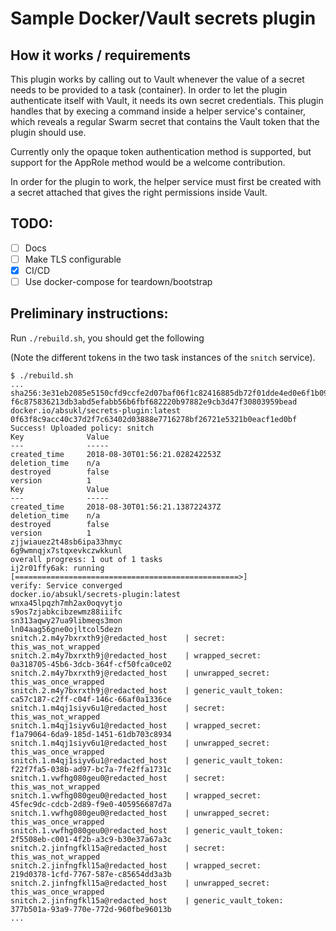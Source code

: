 # Sample Docker/Vault secrets plugin

## How it works / requirements

This plugin works by calling out to Vault whenever the value of a secret needs to be provided to a task (container). In order to let the plugin authenticate itself with Vault, it needs its own secret credentials. This plugin handles that by execing a command inside a helper service's container, which reveals a regular Swarm secret that contains the Vault token that the plugin should use.

Currently only the opaque token authentication method is supported, but support for the AppRole method would be a welcome contribution.

In order for the plugin to work, the helper service must first be created with a secret attached that gives the right permissions inside Vault.

## TODO:

- [ ] Docs
- [ ] Make TLS configurable
- [x] CI/CD
- [ ] Use docker-compose for teardown/bootstrap

## Preliminary instructions:

Run `./rebuild.sh`, you should get the following

(Note the different tokens in the two task instances of the `snitch` service).

```console
$ ./rebuild.sh
...
sha256:3e31eb2085e5150cfd9ccfe2d07baf06f1c82416885db72f01dde4ed0e6f1b09
f6c875836213db3abd5efabb56b6fbf682220b97882e9cb3d47f30803959bead
docker.io/absukl/secrets-plugin:latest
0f63f8c9acc40c37d2f7c63402d03888e7716278bf26721e5321b0eacf1ed0bf
Success! Uploaded policy: snitch
Key              Value
---              -----
created_time     2018-08-30T01:56:21.028242253Z
deletion_time    n/a
destroyed        false
version          1
Key              Value
---              -----
created_time     2018-08-30T01:56:21.138722437Z
deletion_time    n/a
destroyed        false
version          1
zjjwiauez2t48sb6ipa33hmyc
6g9wmnqjx7stqxevkczwkkunl
overall progress: 1 out of 1 tasks
ij2r01ffy6ak: running   [==================================================>]
verify: Service converged
docker.io/absukl/secrets-plugin:latest
wnxa45lpqzh7mh2ax0oqvytjo
s9os7zjabkcibzewmz88iiifc
sn313aqwy27ua9libmeqs3mon
ln04aag56gne0ojltcol5dezn
snitch.2.m4y7bxrxth9j@redacted_host    | secret:              this_was_not_wrapped
snitch.2.m4y7bxrxth9j@redacted_host    | wrapped_secret:      0a318705-45b6-3dcb-364f-cf50fca0ce02
snitch.2.m4y7bxrxth9j@redacted_host    | unwrapped_secret:    this_was_once_wrapped
snitch.2.m4y7bxrxth9j@redacted_host    | generic_vault_token: ca57c187-c2ff-c04f-146c-66af0a1336ce
snitch.1.m4qj1siyv6u1@redacted_host    | secret:              this_was_not_wrapped
snitch.1.m4qj1siyv6u1@redacted_host    | wrapped_secret:      f1a79064-6da9-185d-1451-61db703c8934
snitch.1.m4qj1siyv6u1@redacted_host    | unwrapped_secret:    this_was_once_wrapped
snitch.1.m4qj1siyv6u1@redacted_host    | generic_vault_token: f22f7fa5-038b-ad97-bc7a-7fe2ffa1731c
snitch.1.vwfhg080geu0@redacted_host    | secret:              this_was_not_wrapped
snitch.1.vwfhg080geu0@redacted_host    | wrapped_secret:      45fec9dc-cdcb-2d89-f9e0-405956687d7a
snitch.1.vwfhg080geu0@redacted_host    | unwrapped_secret:    this_was_once_wrapped
snitch.1.vwfhg080geu0@redacted_host    | generic_vault_token: 2f5508eb-c001-4f2b-a3c9-b30e37a67a3c
snitch.2.jinfngfkl15a@redacted_host    | secret:              this_was_not_wrapped
snitch.2.jinfngfkl15a@redacted_host    | wrapped_secret:      219d0378-1cfd-7767-587e-c85654dd3a3b
snitch.2.jinfngfkl15a@redacted_host    | unwrapped_secret:    this_was_once_wrapped
snitch.2.jinfngfkl15a@redacted_host    | generic_vault_token: 377b501a-93a9-770e-772d-960fbe96013b
...
```
